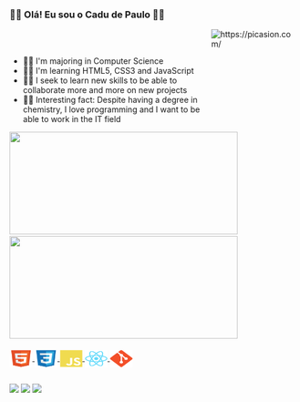 ### 🐱‍👤 Olá! Eu sou o Cadu de Paulo 🖖🏻 
<div>
    <a href="https://picasion.com/"><img align="right" src="https://i.picasion.com/pic91/78bef6dbb074dcd08153b4ed9133bc5f.gif" width="150" height="150" border="0" alt="https://picasion.com/" /></a><br /><a href="https://picasion.com/"></a>
  </div>

##

- 🐱‍🚀 I'm majoring in Computer Science
- 🐱‍🐉 I'm learning HTML5, CSS3 and JavaScript
- 🐱‍👓 I seek to learn new skills to be able to collaborate more and more on new projects
- 🐱‍💻 Interesting fact: Despite having a degree in chemistry, I love programming and I want to be able to work in the IT field

<div>
  <a href="https://github.com/Cadudepaulo">
  <img height="180em" width="400em"src="https://github-readme-stats.vercel.app/api?username=Cadudepaulo&show_icons=true&theme=tokyonight&include_all_commits=true&count_private=true"/>
  <img border-radius="5px" height="180em" width="400em"src="https://github-readme-stats.vercel.app/api/top-langs/?username=Cadudepaulo&layout=compact&langs_count=7&theme=tokyonight"/>
</div>
<div style="display: inline_block"><br>
  <img align="center" alt="cadu-HTML" height="30" width="40" src="https://raw.githubusercontent.com/devicons/devicon/master/icons/html5/html5-original.svg">
  <img align="center" alt="cadu-CSS" height="30" width="40" src="https://raw.githubusercontent.com/devicons/devicon/master/icons/css3/css3-original.svg">
  <img align="center" alt="cadu-Js" height="30" width="40" src="https://raw.githubusercontent.com/devicons/devicon/master/icons/javascript/javascript-plain.svg">
  <img align="center" alt="cadu-React" height="30" width="40" src="https://raw.githubusercontent.com/devicons/devicon/master/icons/react/react-original.svg">
  <img align="center" alt="cadu-React" height="30" width="40" src="https://raw.githubusercontent.com/devicons/devicon/00f02ef57fb7601fd1ddcc2fe6fe670fef3ae3e4/icons/git/git-original.svg">

  </div>

  ##
  
  <div>
  <a href="https://instagram.com/cadudepaulo.dev" target="_blank"><img src="https://img.shields.io/badge/-Instagram-%23E4405F?style=for-the-badge&logo=instagram&logoColor=white" target="_blank"></a>
  <a href = "mailto:carlos.prog91@gmail.com"><img src="https://img.shields.io/badge/-Gmail-%23333?style=for-the-badge&logo=gmail&logoColor=white" target="_blank"></a>
  <a href="https://www.linkedin.com/in/cadudepaulo-programador/" target="_blank"><img src="https://img.shields.io/badge/-LinkedIn-%230077B5?style=for-the-badge&logo=linkedin&logoColor=white" target="_blank"></a> 
  </div>
 

